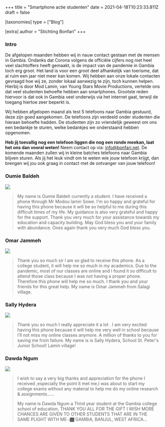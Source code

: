 +++
title = "Smartphone actie studenten"
date = 2021-04-18T10:23:33.811Z
draft = false

[taxonomies]
type = ["Blog"]

[extra]
author = "Stichting Bonfari"
+++
### Intro

De afgelopen maanden hebben wij in nauw contact gestaan met de mensen in Gambia. Ondanks dat Corona volgens de officiële cijfers nog niet heel veel slachtoffers heeft gemaakt, is de impact van de pandemie in Gambia toch erg groot. Het land is voor een groot deel afhankelijk van toerisme, dat al ruim een jaar niet meer kan komen. Wij hebben aan onze lokale contacten gevraagd hoe wij ze, zonder lokaal aanwezig te zijn, toch kunnen helpen. Hierbij is door Mod Lamin, van Young Stars Movie Productions, vertelde ons dat veel studenten behoefte hebben aan smartphones. Grootste reden hiervoor is dat ook in Gambia veel onderwijs via het internet gaat, terwijl de toegang hiertoe zeer beperkt is. 

Wij hebben afgelopen maand als test 5 telefoons naar Gambia gestuurd, deze zijn goed aangekomen. De telefoons zijn verdeeld onder studenten die hieraan behoefte hadden. De studenten zijn zo vriendelijk geweest om ons een bedankje te sturen, welke bedankjes we onderstaand hebben opgenomen. 

**Heb jij toevallig nog een telefoon liggen die nog een ronde meekan, laat het ons dan vooral weten!** Neem contact op via: info@bonfari.net. De komende maanden zullen wij in kleine batches telefoons naar Gambia blijven sturen. Als jij het leuk vindt om te weten wie jouw telefoon krijgt, dan brengen wij jou ook graag in contact met de ontvanger van jouw telefoon!

### Oumie Baldeh

![](https://res.cloudinary.com/bonfari/image/upload/c_fill,f_auto,q_auto,w_768/v1618741553/WhatsApp_Image_2021-04-08_at_10.01.07.jpg)

> My name is Oumie Baldeh currently a student. I have received a phone through Mr Modou lamin Sowe. I'm so happy and grateful for having this phone because it will be so helpful to me during this difficult times of my life. My guidance is also very grateful and happy for the support. Thank you very much for your assistance towards my education and capacity building. May God bless you and your family with abundance. Ones again thank you very much God bless you.

### Omar Jammeh

![](https://res.cloudinary.com/bonfari/image/upload/c_fill,f_auto,q_auto,w_768/v1618741880/WhatsApp_Image_2021-03-29_at_18.58.58.jpg)

> Thank you so much sir I am so glad to receive this phone.  As a college student, it will help me so much in my academics. Due to the pandemic, most of our classes are online and I found it so difficult to attend those class because I was not having a proper phone. Therefore this phone will help me so much. I thank you and your friends for this great help. My name is Omar Jammeh from Salagi village.

### Sally Hydera

![](https://res.cloudinary.com/bonfari/image/upload/c_fill,f_auto,q_auto,w_768/v1618742071/WhatsApp_Image_2021-03-29_at_18.09.49.jpg)

> Thank you so much I really appreciate it a lot . I am very excited having this phone because it will help me very well in school because I’ll not miss my online classes anymore. A million of thanks to you for saving me from failure. My name is is Sally Hydera, School St. Peter's Junior School! Lamin village!

### Dawda Ngum

![](https://res.cloudinary.com/bonfari/image/upload/c_fill,f_auto,q_auto,w_768/v1618742270/WhatsApp_Image_2021-03-27_at_23.35.40.jpg)

> I wish to say a very big thanks and appreciation for the phone I received ,especially the point it met me,I was about to start my college exams without any material to help me do my online research & assignments......
>
> My name is Dawda Ngum a Third year student at the Gambia college school of education, THANK YOU ALL FOR THE GIFT I WISH MORE CHANCES ARE GIVEN TO OTHER STUDENTS THAT ARE IN THE SAME PLIGHT WITH ME👈🏿 GAMBIA, BANJUL, WEST AFRICA...